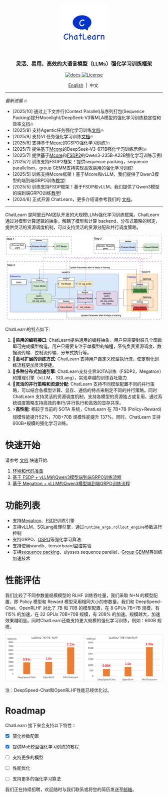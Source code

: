 <p align="center">
  <picture>
    <img alt="ChatLearn" src="docs/images/logo.jpg" width=30%>
  </picture>
</p>

<h3 align="center">
灵活、易用、高效的大语言模型（LLMs）强化学习训练框架
</h3>

<p align="center">
  <a href="https://chatlearn.readthedocs.io/zh-cn/latest/">
    <img src="https://img.shields.io/badge/docs-latest-brightgreen.svg" alt="docs">
  </a>
  <a href="https://github.com/alibaba/ChatLearn/blob/main/LICENSE">
    <img src="https://img.shields.io/badge/License-Apache%202.0-blue.svg" alt="License">
  </a>
</p>

<p align="center">
        <a href="README.md">English</a>&nbsp |  &nbsp中文&nbsp
</p>

---

*最新进展* 🔥
- [2025/10] 通过上下文并行(Context Parallel)与序列打包(Sequence Packing)提升Moonlight/DeepSeek-V3等MLA模型的强化学习训练稳定性和效率[文档](https://github.com/alibaba/ChatLearn/blob/main/docs/zh/tutorial/tutorial_grpo_mcore_moonlight_and_deepseek.md)🔥
- [2025/9] 支持Agentic任务强化学习训练[文档](https://github.com/alibaba/ChatLearn/blob/main/docs/en/tutorial/tutorial_grpo_fsdp_sglang_agent.md)🔥
- [2025/9] 支持VL任务强化学习训练[文档](https://github.com/alibaba/ChatLearn/blob/main/docs/en/tutorial/tutorial_grpo_fsdp_qwenvl.md)🔥
- [2025/8] 支持基于[Mcore](scripts/mcore_vllm/train_mcore_vllm_qwen3_30b_gspo.sh)的GSPO强化学习训练!🔥
- [2025/7] 提供基于[Mcore](scripts/mcore_vllm/train_mcore_vllm_deepseek_v3_671b_grpo.sh)的DeepSeek-V3-671B强化学习训练示例!🔥
- [2025/7] 提供基于[Mcore](scripts/mcore_vllm/train_mcore_vllm_qwen3_235b_grpo.sh)和[FSDP2](scripts/fsdp_vllm/train_fsdp_vllm_qwen3_235b_a22b_grpo.sh)的Qwen3-235B-A22B强化学习训练示例!
- [2025/7] 训练支持FSDP2框架！提供sequence packing，sequence parallelism，group GEMM支持实现高效易用的强化学习训练!
- [2025/5] 训练支持Mcore框架！基于Mcore和vLLM，我们提供了Qwen3模型的端到端GRPO训练[教学](docs/en/tutorial/tutorial_grpo_mcore.md)!
- [2025/5] 训练支持FSDP框架！基于FSDP和vLLM，我们提供了Qwen3模型的端到端GRPO训练[教学](docs/en/tutorial/tutorial_grpo_fsdp.md)!
- [2024/8] 正式开源 ChatLearn，更多介绍请参考我们的 [文档](docs/zh/chatlearn.md)。

---

ChatLearn 是阿里云PAI团队开发的大规模LLMs强化学习训练框架。ChatLearn 通过对模型计算逻辑的抽象，解耦了模型和计算 backend、分布式策略的绑定，提供灵活的资源调度机制，可以支持灵活的资源分配和并行调度策略。

![RLHF Flow](docs/images/rlhf.png)

ChatLearn的特点如下:
1. 🚀**易用的编程接口**: ChatLearn提供通用的编程抽象，用户只需要封装几个函数即可完成模型构造。用户只需要专注于单模型的编程，系统负责资源调度、数据流传输、控制流传输、分布式执行等。
2. 🔧**高可扩展的训练方式**: ChatLearn 支持用户自定义模型执行流，使定制化训练流程更加灵活便捷。
3. 🔄**多种分布式加速引擎**: ChatLearn支持业界SOTA训练（FSDP2，Megatron）和推理引擎（vLLM， SGLang），实现卓越的训练吞吐能力
4. 🎯**灵活的并行策略和资源分配**: ChatLearn 支持不同模型配置不同的并行策略，可以结合各模型计算、显存、通信的特点来制定不同的并行策略。同时 ChatLearn 支持灵活的资源调度机制，支持各模型的资源独占或复用，通过系统调度策略支持高效的串行/并行执行和高效的显存共享。
5. ⚡**高性能**: 相较于当前的 SOTA 系统，ChatLearn 在 7B+7B (Policy+Reward) 规模性能提升52%，70B+70B 规模性能提升 137%。同时，ChatLearn 支持600B+规模的强化学习训练。

# 快速开始

请参考 [文档](https://chatlearn.readthedocs.io/zh-cn/latest/) 快速开始.

1. [环境和代码准备](docs/zh/installation.md)
2. [基于 FSDP + vLLM的Qwen3模型端到端GRPO训练流程](docs/zh/tutorial/tutorial_grpo_fsdp.md)
3. [基于 Megatron + vLLM的Qwen3模型端到端GRPO训练流程](docs/zh/tutorial/tutorial_grpo_mcore.md)

# 功能列表

- 支持[Megatron](https://github.com/alibaba/ChatLearn/blob/main/scripts/train_mcore_vllm_qwen3_8b_grpo.sh)、[FSDP](https://github.com/alibaba/ChatLearn/blob/main/scripts/train_fsdp_vllm_qwen3_8b_grpo.sh)训练引擎
- 支持vLLM、SGLang推理引擎，通过`runtime_args.rollout_engine`参数进行控制
- 支持GRPO、[GSPO](https://github.com/alibaba/ChatLearn/blob/main/scripts/train_mcore_vllm_qwen3_30b_gspo.sh)等强化学习算法
- 支持使用wandb、tensorboard监控实验
- 支持[sequence packing](https://github.com/alibaba/ChatLearn/blob/main/scripts/train_fsdp_vllm_qwen3_8b_grpo.sh)、ulysses sequence parellel、[Group GEMM](https://github.com/alibaba/ChatLearn/blob/main/scripts/train_fsdp_vllm_qwen3_30b_a3b_grpo.sh)等训练加速技术

# 性能评估

我们比较了不同参数量规模模型的 RLHF 训练吞吐量，我们采取 N+N 的模型配置，即 Policy 模型和 Reward 模型采用相同大小的参数量。我们和 DeepSpeed-Chat、OpenRLHF 对比了 7B 和 70B 的模型配置，在 8 GPUs 7B+7B 规模，有 115% 的加速，在 32 GPUs 70B+70B 规模，有 208% 的加速。规模越大，加速效果越明显。同时ChatLearn还能支持更大规模的强化学习训练，例如：600B 规模。


![Compare Performance](docs/images/perf.png)

注：DeepSpeed-Chat和OpenRLHF性能已经优化过。


# Roadmap

ChatLearn 接下来会支持以下特性：
- [X] 简化参数配置
- [X] 提供MoE模型强化学习训练的教程
- [ ] 支持更多的模型
- [ ] 性能优化
- [ ] 支持更多的强化学习算法


我们正在持续招聘，欢迎随时与我们联系或将您的简历发送至[邮箱](mailto:huangjun.hj@alibaba-inc.com)。